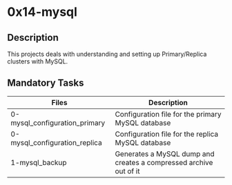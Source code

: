 # 0x14-mysql

## Description

This projects deals with understanding and setting up Primary/Replica clusters with MySQL.

## Mandatory Tasks

| Files | Description |
| ----- | ----------- |
| 0-mysql_configuration_primary | Configuration file for the primary MySQL database |
| 0-mysql_configuration_replica | Configuration file for the replica MySQL database |
| 1-mysql_backup | Generates a MySQL dump and creates a compressed archive out of it |

